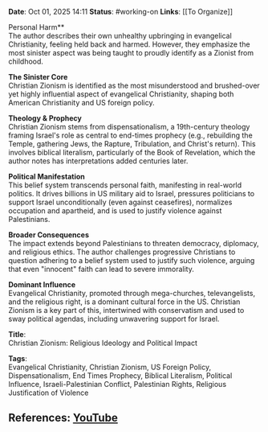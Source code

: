**Date**: Oct 01, 2025 14:11
**Status**: #working-on
**Links**: [[To Organize]] 

Personal Harm**  
The author describes their own unhealthy upbringing in evangelical Christianity, feeling held back and harmed. However, they emphasize the most sinister aspect was being taught to proudly identify as a Zionist from childhood.

**The Sinister Core**  
Christian Zionism is identified as the most misunderstood and brushed-over yet highly influential aspect of evangelical Christianity, shaping both American Christianity and US foreign policy.

**Theology & Prophecy**  
Christian Zionism stems from dispensationalism, a 19th-century theology framing Israel's role as central to end-times prophecy (e.g., rebuilding the Temple, gathering Jews, the Rapture, Tribulation, and Christ's return). This involves biblical literalism, particularly of the Book of Revelation, which the author notes has interpretations added centuries later.

**Political Manifestation**  
This belief system transcends personal faith, manifesting in real-world politics. It drives billions in US military aid to Israel, pressures politicians to support Israel unconditionally (even against ceasefires), normalizes occupation and apartheid, and is used to justify violence against Palestinians.

**Broader Consequences**  
The impact extends beyond Palestinians to threaten democracy, diplomacy, and religious ethics. The author challenges progressive Christians to question adhering to a belief system used to justify such violence, arguing that even "innocent" faith can lead to severe immorality.

**Dominant Influence**  
Evangelical Christianity, promoted through mega-churches, televangelists, and the religious right, is a dominant cultural force in the US. Christian Zionism is a key part of this, intertwined with conservatism and used to sway political agendas, including unwavering support for Israel.

**Title**:  
Christian Zionism: Religious Ideology and Political Impact  

**Tags**:  
Evangelical Christianity, Christian Zionism, US Foreign Policy, Dispensationalism, End Times Prophecy, Biblical Literalism, Political Influence, Israeli-Palestinian Conflict, Palestinian Rights, Religious Justification of Violence

## References: [YouTube](https://www.youtube.com/watch?v=s5qJPghkVA8)
